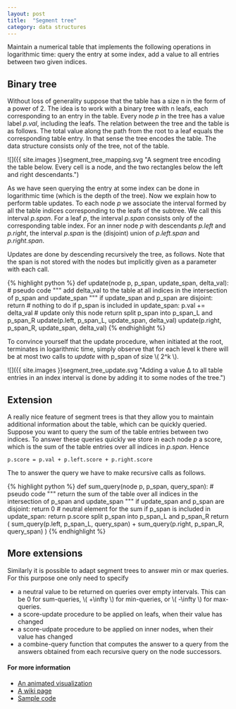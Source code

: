 ```yaml
---
layout: post
title:  "Segment tree"
category: data structures
---
```


Maintain a numerical table that implements the following operations in logarithmic time: query the entry at some index, add a value to all entries between two given indices.

## Binary tree

Without loss of generality suppose that the table has a size n in the form of a power of 2.
The idea is to work with a binary tree with n leafs, each corresponding to an entry in the table.  Every node *p* in the tree has a value label *p.val*, including the leafs.  The relation between the tree and the table is as follows. The total value along the path from the root to a leaf equals the corresponding table entry.  In that sense the tree encodes the table. The data structure consists only of the tree, not of the table.

![]({{ site.images }}segment_tree_mapping.svg "A segment tree encoding the table below. Every cell is a node, and the two rectangles below the left and right descendants.")

As we have seen querying the entry at some index can be done in logarithmic time (which is the depth of the tree).  Now we explain how to perform table updates.  To each node *p* we associate the interval formed by all the table indices corresponding to the leafs of the subtree. We call this interval *p.span*.  For a leaf *p*, the interval *p.span* consists only of the corresponding table index. For an inner node *p* with descendants *p.left* and *p.right*, the interval *p.span* is the (disjoint) union of *p.left.span* and *p.right.span*.

Updates are done by descending recursively the tree, as follows.  Note that the span is not stored with the nodes but implicitly given as a parameter with each call.

{% highlight python %}
def update(node p, p_span,  update_span, delta_val):  # pseudo code
    """
    add delta_val to the table at all indices in
    the intersection of p_span and update_span
    """
    if update_span and p_span are disjoint:
        return  # nothing to do
    if p_span is included in update_span:
        p.val += delta_val   # update only this node
        return
    split p_span into p_span_L and p_span_R
    update(p.left,  p_span_L, update_span, delta_val)
    update(p.right, p_span_R, update_span, delta_val)
{% endhighlight %}

To convince yourself that the update procedure, when initiated at the root, terminates in logarithmic time, simply observe that for each level k there will be at most two calls to *update* with p_span of size \\( 2^k \\).

![]({{ site.images }}segment_tree_update.svg "Adding a value Δ to all table entries in an index interval is done by adding it to some nodes of the tree.")

## Extension

A really nice feature of segment trees is that they allow you to maintain additional information about the table, which can be quickly queried.  Suppose you want to query the sum of the table entries between two indices.  To answer these queries quickly we store in each node *p* a score, which is the sum of the table entries over all indices in *p.span*. Hence

    p.score = p.val + p.left.score + p.right.score

The to answer the query we have to make recursive calls as follows.

{% highlight python %}
def sum_query(node p, p_span,  query_span):  # pseudo code
    """
    return the sum of the table over all indices in
    the intersection of p_span and update_span
    """
    if update_span and p_span are disjoint:
        return 0   # neutral element for the sum
    if p_span is included in update_span:
        return p.score
    split p_span into p_span_L and p_span_R
    return (  sum_query(p.left,  p_span_L, query_span)
            + sum_query(p.right, p_span_R, query_span) )
{% endhighlight %}

## More extensions

Similarly it is possible to adapt segment trees to answer min or max queries.  For this purpose one only need to specify

* a neutral value to be returned on queries over empty intervals. This can be 0 for sum-queries, \\( +\infty \\) for min-queries, or \\( -\infty \\) for max-queries.
* a score-update procedure to be applied on leafs, when their value has changed
* a score-udpate procedure to be applied on inner nodes, when their value has changed
* a combine-query function that computes the answer to a query from the answers obtained from each recursive query on the node successors.


#### For more information

* [An animated visualization](http://visualgo.net/segmenttree)
* [A wiki page](http://wcipeg.com/wiki/Segment_tree)
* [Sample code](http://pythonhosted.org/tryalgo/_modules/tryalgo/range_minimum_query.html#RangeMinQuery)
